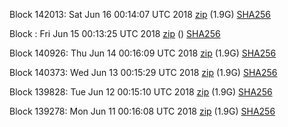 Block 142013: Sat Jun 16 00:14:07 UTC 2018 [zip](https://dash-bootstrap.ams3.digitaloceanspaces.com/testnet/2018-06-16/bootstrap.dat.zip) (1.9G) [SHA256](https://dash-bootstrap.ams3.digitaloceanspaces.com/testnet/2018-06-16/sha256.txt)

Block : Fri Jun 15 00:13:25 UTC 2018 [zip](https://dash-bootstrap.ams3.digitaloceanspaces.com/testnet/2018-06-15/bootstrap.dat.zip) () [SHA256](https://dash-bootstrap.ams3.digitaloceanspaces.com/testnet/2018-06-15/sha256.txt)

Block 140926: Thu Jun 14 00:16:09 UTC 2018 [zip](https://dash-bootstrap.ams3.digitaloceanspaces.com/testnet/2018-06-14/bootstrap.dat.zip) (1.9G) [SHA256](https://dash-bootstrap.ams3.digitaloceanspaces.com/testnet/2018-06-14/sha256.txt)

Block 140373: Wed Jun 13 00:15:29 UTC 2018 [zip](https://dash-bootstrap.ams3.digitaloceanspaces.com/testnet/2018-06-13/bootstrap.dat.zip) (1.9G) [SHA256](https://dash-bootstrap.ams3.digitaloceanspaces.com/testnet/2018-06-13/sha256.txt)

Block 139828: Tue Jun 12 00:15:10 UTC 2018 [zip](https://dash-bootstrap.ams3.digitaloceanspaces.com/testnet/2018-06-12/bootstrap.dat.zip) (1.9G) [SHA256](https://dash-bootstrap.ams3.digitaloceanspaces.com/testnet/2018-06-12/sha256.txt)

Block 139278: Mon Jun 11 00:16:08 UTC 2018 [zip](https://dash-bootstrap.ams3.digitaloceanspaces.com/testnet/2018-06-11/bootstrap.dat.zip) (1.9G) [SHA256](https://dash-bootstrap.ams3.digitaloceanspaces.com/testnet/2018-06-11/sha256.txt)
